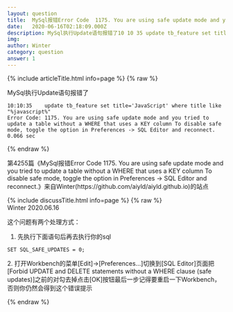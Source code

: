 ```yaml
---
layout: question
title:  MySql报错Error Code  1175. You are using safe update mode and you tried to update a table without a WHERE that uses a KEY column To disable safe mode, toggle the option in Preferences -> SQL Editor and reconnect.
date:   2020-06-16T02:18:09.000Z
description: MySql执行Update语句报错了10 10 35	update tb_feature set title='JavaScript' where titl...
img: 
author: Winter
category: question
answer: 1
---
```

<div class="article-root">
  <div class="article">
    {% include articleTitle.html info=page %}
    {% raw %}
    <div class="article-content"><p>MySql执行Update语句报错了</p><pre><code class="language-plaintext">10:10:35	update tb_feature set title='JavaScript' where title like "%javascript%"	
Error Code: 1175. You are using safe update mode and you tried to update a table without a WHERE that uses a KEY column To disable safe mode, toggle the option in Preferences -&gt; SQL Editor and reconnect.	0.066 sec</code></pre></div>
    {% endraw %}
  </div>
  <p class="winter_mark">第4255篇《MySql报错Error Code  1175. You are using safe update mode and you tried to update a table without a WHERE that uses a KEY column To disable safe mode, toggle the option in Preferences -> SQL Editor and reconnect.》来自Winter(https://github.com/aiyld/aiyld.github.io)的站点</p>
  <div class="discuss-wrapper">
    {% include discussTitle.html info=page %}
    {% raw %}
    <div class="discuss-item">
        <div class="discuss-parent">
          <div class="discuss-meta">
            <span class="discuss-user">Winter</span>
            <span class="discuss-time">2020.06.16</span>
          </div>
          <div class="discuss-comment"><p>这个问题有两个处理方式：</p><ol><li>先执行下面语句后再去执行你的sql</li></ol><pre><code class="language-plaintext">SET SQL_SAFE_UPDATES = 0;</code></pre><p>2. 打开Workbench的菜单[Edit]-&gt;[Preferences...]切换到[SQL Editor]页面把[Forbid UPDATE and DELETE statements without a WHERE clause (safe updates)]之前的对勾去掉点击[OK]按钮最后一步记得要重启一下Workbench，否则你仍然会得到这个错误提示</p></div>
        </div></div>
    {% endraw %}
  </div>
<div>
